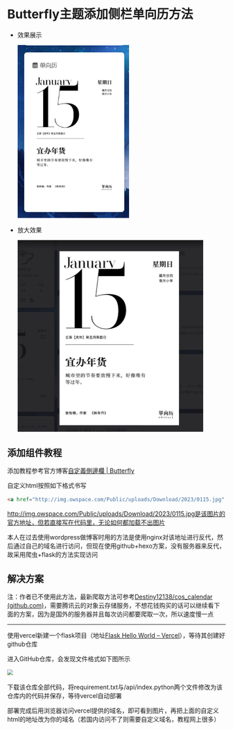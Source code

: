 # Butterfly主题添加侧栏单向历方法

* 效果展示

  <img src="README.assets\image-20230115114255033.png" style="zoom:80%;" />

* 放大效果

  <img src="README.assets\image-20230115114317368.png" style="zoom:50%;" />

  

## 添加组件教程

添加教程参考官方博客[自定義側邊欄 | Butterfly](https://butterfly.js.org/posts/ea33ab97/)

自定义html按照如下格式书写

```html
<a href="http://img.owspace.com/Public/uploads/Download/2023/0115.jpg" data-fancybox="gallery" data-caption="" data-thumb="http://img.owspace.com/Public/uploads/Download/2023/0115.jpg"><img class="image ows-calendar" src="http://img.owspace.com/Public/uploads/Download/2023/0115.jpg"></a>
```

http://img.owspace.com/Public/uploads/Download/2023/0115.jpg是该图片的官方地址，但若直接写在代码里，无论如何都加载不出图片

本人在过去使用wordpress做博客时用的方法是使用nginx对该地址进行反代，然后通过自己的域名进行访问，但现在使用github+hexo方案，没有服务器来反代，故采用爬虫+flask的方法实现访问

##  解决方案

注：作者已不使用此方法，最新爬取方法可参考[Destiny12138/cos_calendar (github.com)](https://github.com/Destiny12138/cos_calendar)，需要腾讯云的对象云存储服务，不想花钱购买的话可以继续看下面的方案，因为是国外的服务器并且每次访问都要爬取一次，所以速度慢一点

***

使用vercel新建一个flask项目（地址[Flask Hello World – Vercel](https://vercel.com/templates/python/flask-hello-world)），等待其创建好github仓库

进入GitHub仓库，会发现文件格式如下图所示

<img src="C:\Users\19852\Desktop\README.assets\image-20230115115212756.png" style="zoom:80%;" />

下载该仓库全部代码，将requirement.txt与/api/index.python两个文件修改为该仓库内的代码并保存，等待vercel自动部署

部署完成后用浏览器访问vercel提供的域名，即可看到图片，再把上面的自定义html的地址改为你的域名（若国内访问不了则需要自定义域名，教程网上很多）
